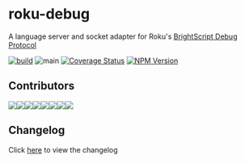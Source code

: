 # roku-debug
A language server and socket adapter for Roku's [BrightScript Debug Protocol](https://developer.roku.com/en-ca/docs/developer-program/debugging/socket-based-debugger.md)


[![build](https://img.shields.io/github/workflow/status/rokucommunity/roku-debug/build.svg?logo=github)](https://github.com/rokucommunity/roku-debug/actions?query=workflow%3Abuild)
![main](https://github.com/rokucommunity/roku-debug/workflows/main/badge.svg?branch=master)
[![Coverage Status](https://coveralls.io/repos/github/rokucommunity/roku-debug/badge.svg?branch=master)](https://coveralls.io/github/rokucommunity/roku-debug?branch=master)
[![NPM Version](https://badge.fury.io/js/roku-debug.svg?style=flat)](https://npmjs.org/package/roku-debug)


## Contributors
[![](https://sourcerer.io/fame/TwitchBronBron/rokucommunity/roku-debug/images/0)](https://sourcerer.io/fame/TwitchBronBron/rokucommunity/roku-debug/links/0)[![](https://sourcerer.io/fame/TwitchBronBron/rokucommunity/roku-debug/images/1)](https://sourcerer.io/fame/TwitchBronBron/rokucommunity/roku-debug/links/1)[![](https://sourcerer.io/fame/TwitchBronBron/rokucommunity/roku-debug/images/2)](https://sourcerer.io/fame/TwitchBronBron/rokucommunity/roku-debug/links/2)[![](https://sourcerer.io/fame/TwitchBronBron/rokucommunity/roku-debug/images/3)](https://sourcerer.io/fame/TwitchBronBron/rokucommunity/roku-debug/links/3)[![](https://sourcerer.io/fame/TwitchBronBron/rokucommunity/roku-debug/images/4)](https://sourcerer.io/fame/TwitchBronBron/rokucommunity/roku-debug/links/4)[![](https://sourcerer.io/fame/TwitchBronBron/rokucommunity/roku-debug/images/5)](https://sourcerer.io/fame/TwitchBronBron/rokucommunity/roku-debug/links/5)[![](https://sourcerer.io/fame/TwitchBronBron/rokucommunity/roku-debug/images/6)](https://sourcerer.io/fame/TwitchBronBron/rokucommunity/roku-debug/links/6)[![](https://sourcerer.io/fame/TwitchBronBron/rokucommunity/roku-debug/images/7)](https://sourcerer.io/fame/TwitchBronBron/rokucommunity/roku-debug/links/7)

## Changelog
Click [here](CHANGELOG.md) to view the changelog
